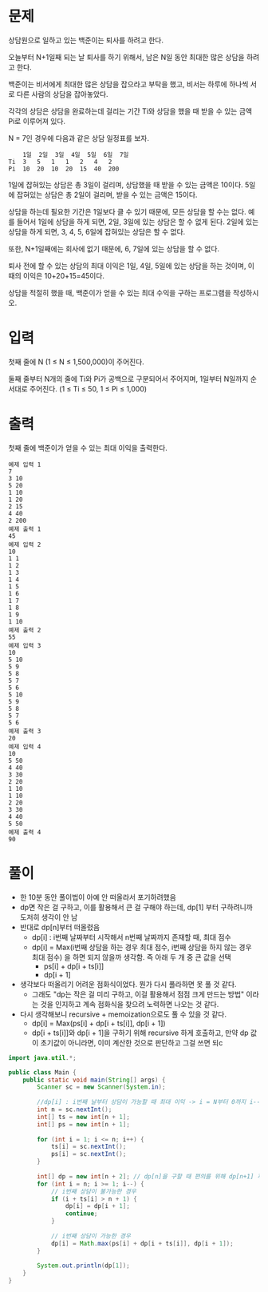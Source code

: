 # 문제
상담원으로 일하고 있는 백준이는 퇴사를 하려고 한다.

오늘부터 N+1일째 되는 날 퇴사를 하기 위해서, 남은 N일 동안 최대한 많은 상담을 하려고 한다.

백준이는 비서에게 최대한 많은 상담을 잡으라고 부탁을 했고, 비서는 하루에 하나씩 서로 다른 사람의 상담을 잡아놓았다.

각각의 상담은 상담을 완료하는데 걸리는 기간 Ti와 상담을 했을 때 받을 수 있는 금액 Pi로 이루어져 있다.

N = 7인 경우에 다음과 같은 상담 일정표를 보자.

```
 	1일	2일	3일	4일	5일	6일	7일
Ti	3	5	1	1	2	4	2
Pi	10	20	10	20	15	40	200
```

1일에 잡혀있는 상담은 총 3일이 걸리며, 상담했을 때 받을 수 있는 금액은 10이다. 5일에 잡혀있는 상담은 총 2일이 걸리며, 받을 수 있는 금액은 15이다.

상담을 하는데 필요한 기간은 1일보다 클 수 있기 때문에, 모든 상담을 할 수는 없다. 예를 들어서 1일에 상담을 하게 되면, 2일, 3일에 있는 상담은 할 수 없게 된다. 2일에 있는 상담을 하게 되면, 3, 4, 5, 6일에 잡혀있는 상담은 할 수 없다.

또한, N+1일째에는 회사에 없기 때문에, 6, 7일에 있는 상담을 할 수 없다.

퇴사 전에 할 수 있는 상담의 최대 이익은 1일, 4일, 5일에 있는 상담을 하는 것이며, 이때의 이익은 10+20+15=45이다.

상담을 적절히 했을 때, 백준이가 얻을 수 있는 최대 수익을 구하는 프로그램을 작성하시오.

# 입력
첫째 줄에 N (1 ≤ N ≤ 1,500,000)이 주어진다.

둘째 줄부터 N개의 줄에 Ti와 Pi가 공백으로 구분되어서 주어지며, 1일부터 N일까지 순서대로 주어진다. (1 ≤ Ti ≤ 50, 1 ≤ Pi ≤ 1,000)

# 출력
첫째 줄에 백준이가 얻을 수 있는 최대 이익을 출력한다.

```
예제 입력 1
7
3 10
5 20
1 10
1 20
2 15
4 40
2 200
예제 출력 1
45
예제 입력 2
10
1 1
1 2
1 3
1 4
1 5
1 6
1 7
1 8
1 9
1 10
예제 출력 2
55
예제 입력 3
10
5 10
5 9
5 8
5 7
5 6
5 10
5 9
5 8
5 7
5 6
예제 출력 3
20
예제 입력 4
10
5 50
4 40
3 30
2 20
1 10
1 10
2 20
3 30
4 40
5 50
예제 출력 4
90
```

# 풀이
- 한 10분 동안 풀이법이 아예 안 떠올라서 포기하려했음
- dp면 작은 걸 구하고, 이를 활용해서 큰 걸 구해야 하는데, dp[1] 부터 구하려니까 도저히 생각이 안 남
- 반대로 dp[n]부터 떠올렸음
  - dp[i] : i번째 날짜부터 시작해서 n번째 날짜까지 존재할 때, 최대 점수
  - dp[i] = Max(i번째 상담을 하는 경우 최대 점수, i번째 상담을 하지 않는 경우 최대 점수) 을 하면 되지 않을까 생각함. 즉 아래 두 개 중 큰 값을 선택 
    - ps[i] + dp[i + ts[i]]
    - dp[i + 1]
- 생각보다 떠올리기 어려운 점화식이었다. 뭔가 다시 풀라하면 못 풀 것 같다.
  - 그래도 "dp는 작은 걸 미리 구하고, 이걸 활용해서 점점 크게 만드는 방법" 이라는 것을 인지하고 계속 점화식을 찾으려 노력하면 나오는 것 같다.
- 다시 생각해보니 recursive + memoization으로도 풀 수 있을 것 같다.
  - dp[i] = Max(ps[i] + dp[i + ts[i]], dp[i + 1])
  - dp[i + ts[i]]와 dp[i + 1]을 구하기 위해 recursive 하게 호출하고, 만약 dp 값이 초기값이 아니라면, 이미 계산한 것으로 판단하고 그걸 쓰면 되c  

```java
import java.util.*;

public class Main {
    public static void main(String[] args) {
        Scanner sc = new Scanner(System.in);
        
        //dp[i] : i번째 날부터 상담이 가능할 때 최대 이익 -> i = N부터 0까지 i--
        int n = sc.nextInt();
        int[] ts = new int[n + 1];
        int[] ps = new int[n + 1];
        
        for (int i = 1; i <= n; i++) {
            ts[i] = sc.nextInt();
            ps[i] = sc.nextInt();
        }
        
        int[] dp = new int[n + 2]; // dp[n]을 구할 때 편의를 위해 dp[n+1] 까지 지정
        for (int i = n; i >= 1; i--) {
            // i번째 상담이 불가능한 경우 
            if (i + ts[i] > n + 1) {
                dp[i] = dp[i + 1];
                continue;
            }
            
            // i번째 상담이 가능한 경우
            dp[i] = Math.max(ps[i] + dp[i + ts[i]], dp[i + 1]);
        }
        
        System.out.println(dp[1]);
    }
}
```
